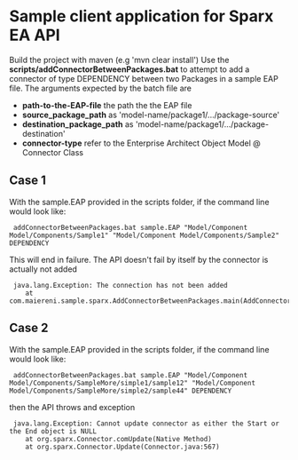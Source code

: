 # Sample client application for Sparx EA API

Build the project with maven (e.g 'mvn clear install')
Use the **scripts/addConnectorBetweenPackages.bat** to attempt to add a connector of type DEPENDENCY between two Packages in a sample EAP file. The arguments expected by
the batch file are 

* **path-to-the-EAP-file**     the path the the EAP file
* **source_package_path**      as 'model-name/package1/.../package-source' 
* **destination_package_path** as 'model-name/package1/.../package-destination' 
* **connector-type**           refer to the Enterprise Architect Object Model @ Connector Class

## Case 1

With the sample.EAP provided in the scripts folder, if the command line would look like:

```
 addConnectorBetweenPackages.bat sample.EAP "Model/Component Model/Components/Sample1" "Model/Component Model/Components/Sample2" DEPENDENCY
```

This will end in failure. The API doesn't fail by itself by the connector is actually not added 

```
 java.lang.Exception: The connection has not been added
	at com.maiereni.sample.sparx.AddConnectorBetweenPackages.main(AddConnectorBetweenPackages.java:158)
```

## Case 2

With the sample.EAP provided in the scripts folder, if the command line would look like:

```
 addConnectorBetweenPackages.bat sample.EAP "Model/Component Model/Components/SampleMore/simple1/sample12" "Model/Component Model/Components/SampleMore/simple2/sample44" DEPENDENCY
```
then the API throws and exception

```
 java.lang.Exception: Cannot update connector as either the Start or the End object is NULL
	at org.sparx.Connector.comUpdate(Native Method)
	at org.sparx.Connector.Update(Connector.java:567)
```
